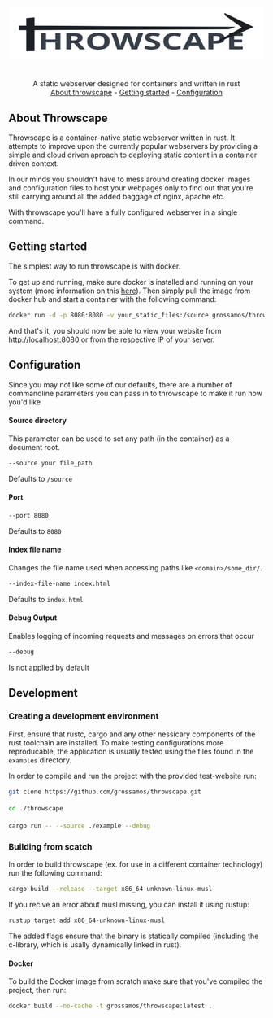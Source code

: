 <!-- Header -->
<br />
<p align="center">
  <a href="https://firefly-iii.org/">
    <img src="https://raw.githubusercontent.com/grossamos/throwscape/master/.github/images/Throwscape.svg" alt="Throwscape" width="500" height="100">
  </a>
</p>
<h1></h1>
<p align="center">
  A static webserver designed for containers and written in rust
  <br />
  <a href="#about-throwscape">About throwscape</a>
  -
  <a href="#getting-started">Getting started</a>
  -
  <a href="#configuration">Configuration</a>
</p>

## About Throwscape
Throwscape is a container-native static webserver written in rust.
It attempts to improve upon the currently popular webservers by providing a simple and cloud driven aproach to deploying static content in a container driven context.

In our minds you shouldn't have to mess around creating docker images and configuration files to host your webpages only to find out that you're still carrying around all the added baggage of nginx, apache etc.

With throwscape you'll have a fully configured webserver in a single command.

## Getting started
The simplest way to run throwscape is with docker.

To get up and running, make sure docker is installed and running on your system (more information on this [here](https://docs.docker.com/engine/install/)).
Then simply pull the image from docker hub and start a container with the following command:
```bash
docker run -d -p 8080:8080 -v your_static_files:/source grossamos/throwscape:latest 
```

And that's it, you should now be able to view your website from [http://localhost:8080](http://localhost:8080) or from the respective IP of your server.

## Configuration
Since you may not like some of our defaults, there are a number of commandline parameters you can pass in to throwscape to make it run how you'd like

#### Source directory
This parameter can be used to set any path (in the container) as a document root.
```bash
--source your file_path
```
Defaults to `/source`

#### Port
```bash
--port 8080
```
Defaults to ``8080``

#### Index file name
Changes the file name used when accessing paths like `<domain>/some_dir/`.
```bash
--index-file-name index.html
```
Defaults to ``index.html``

#### Debug Output
Enables logging of incoming requests and messages on errors that occur
```bash
--debug
```
Is not applied by default

## Development
### Creating a development environment
First, ensure that rustc, cargo and any other nessicary components of the rust toolchain are installed.
To make testing configurations more reproducable, the application is usually tested using the files found in the ``examples`` directory.

In order to compile and run the project with the provided test-website run:
```bash
git clone https://github.com/grossamos/throwscape.git

cd ./throwscape

cargo run -- --source ./example --debug
```

### Building from scatch
In order to build throwscape (ex. for use in a different container technology) run the following command:

```bash
cargo build --release --target x86_64-unknown-linux-musl
```

If you recive an error about musl missing, you can install it using rustup:
```bash
rustup target add x86_64-unknown-linux-musl
```

The added flags ensure that the binary is statically compiled (including the c-library, which is usally dynamically linked in rust).

#### Docker
To build the Docker image from scratch make sure that you've compiled the project, then run:
```bash
docker build --no-cache -t grossamos/throwscape:latest .
```
